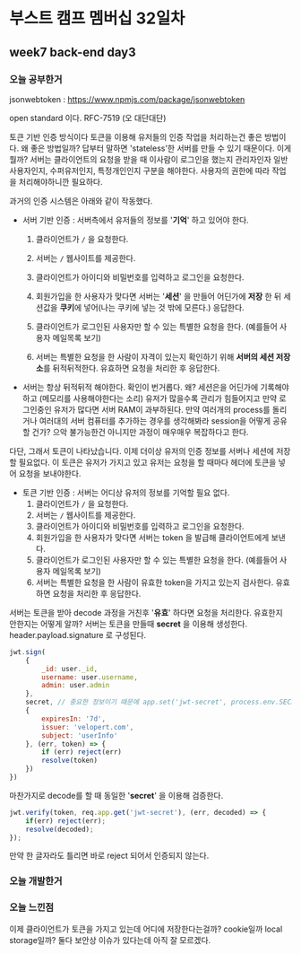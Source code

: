# 부스트 캠프 멤버십 32일차 

## week7 back-end day3

### 오늘 공부한거 

jsonwebtoken : https://www.npmjs.com/package/jsonwebtoken

open standard 이다. RFC-7519 (오 대단대단)

토큰 기반 인증 방식이다 토큰을 이용해 유저들의 인증 작업을 처리하는건 좋은 방법이다. 왜 좋은 방법일까? 답부터 말하면 'stateless'한 서버를 만들 수 있기 때문이다. 이게 뭘까? 서버는 클라이언트의 요청을 받을 때 이사람이 로그인을 했는지 관리자인자 일반 사용자인지, 수퍼유저인지, 특정개인인지 구분을 해야한다. 사용자의 권한에 따라 작업을 처리해야하니깐 필요하다.

과거의 인증 시스템은 아래와 같이 작동했다. 

- 서버 기반 인증 : 서버측에서 유저들의 정보를 '**기억**' 하고 있어야 한다. 

  1. 클라이언트가 `/` 을 요청한다.

  1. 서버는 `/` 웹사이트를 제공한다.
  2. 클라이언트가 아이디와 비밀번호를 입력하고 로그인을 요청한다.
  3. 회원가입을 한 사용자가 맞다면 서버는 '**세션**' 을 만들어 어딘가에 **저장** 한 뒤 세션값을 **쿠키**에 넣어(나는 쿠키에 넣는 것 밖에 모른다.) 응답한다.
  4. 클라이언트가 로그인된 사용자만 할 수 있는 특별한 요청을 한다. (예를들어 사용자 메일목록 보기)
  5. 서버는 특별한 요청을 한 사람이 자격이 있는지 확인하기 위해 **서버의 세션 저장소**를 뒤적뒤적한다. 유효하면 요청을 처리한 후 응답한다.

-  서버는 항상 뒤적뒤적 해야한다. 확인이 번거롭다. 왜? 세션은을 어딘가에 기록해야하고 (메모리를 사용해야한다는 소리) 유저가 많을수록 관리가 힘들어지고 만약 로그인중인 유저가 많다면 서버 RAM이 과부하된다. 만약 여러개의 process를 돌리거나 여러대의 서버 컴퓨터를 추가하는 경우를 생각해봐라 session을 어떻게 공유할 건가? 으악 불가능한건 아니지만 과정이 매우매우 복잡하다고 한다. 

다단, 그래서 토큰이 나타났습니다. 이제 더이상 유저의 인증 정보를 서버나 세션에 저장할 필요없다. 이 토큰은 유저가 가지고 있고 유저는 요청을 할 때마다 헤더에 토큰을 넣어 요청을 보내야한다. 

- 토큰 기반 인증 : 서버는 어디상 유저의 정보를 기억할 필요 없다.
  1. 클라이언트가 `/` 을 요청한다.
  2. 서버는 `/` 웹사이트를 제공한다.
  3. 클라이언트가 아이디와 비밀번호를 입력하고 로그인을 요청한다.
  4. 회원가입을 한 사용자가 맞다면 서버는 token 을 발급해 클라이언트에게 보낸다.
  5. 클라이언트가 로그인된 사용자만 할 수 있는 특별한 요청을 한다. (예를들어 사용자 메일목록 보기)
  6. 서버는 특별한 요청을 한 사람이 유효한 token을 가지고 있는지 검사한다. 유효하면 요청을 처리한 후 응답한다.

서버는 토큰을 받아 decode 과정을 거친후 '**유효**' 하다면 요청을 처리한다. 유효한지 안한지는 어떻게 알까? 서버는 토큰을 만들때 **secret** 을 이용해 생성한다. header.payload.signature  로 구성된다.

```javascript
jwt.sign(
    {
        _id: user._id,
        username: user.username,
        admin: user.admin
    }, 
    secret, // 중요한 정보이기 때문에 app.set('jwt-secret', process.env.SECRET) 으로 감춰야 한다.
    {
        expiresIn: '7d',
        issuer: 'velopert.com',
        subject: 'userInfo'
    }, (err, token) => {
        if (err) reject(err)
        resolve(token) 
    })
})
```

마찬가지로 decode를 할 때 동일한 '**secret**' 을 이용해 검증한다.

```javascript
jwt.verify(token, req.app.get('jwt-secret'), (err, decoded) => {
    if(err) reject(err);
    resolve(decoded);
});
```

만약 한 글자라도 틀리면 바로 reject 되어서 인증되지 않는다. 

### 오늘 개발한거 

### 오늘 느낀점 

이제 클라이언트가 토큰을 가지고 있는데 어디에 저장한다는걸까? cookie일까 local storage일까? 둘다 보안상 이슈가 있다는데 아직 잘 모르겠다.
